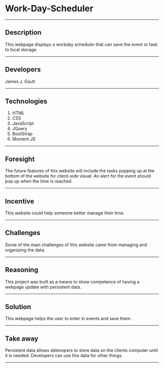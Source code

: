 # Work-Day-Scheduler

---

<!-- Preview with live url goes here -->

## Description

This webpage displays a workday scheduler that can save the event or task to local storage.

---

## Developers

James J. Gault

---

## Technologies

1. HTML
2. CSS
3. JavaScript
4. JQuery
5. BootStrap
6. Moment.JS

---

## Foresight

The future features of this website will include the tasks popping up at the bottom of the website for client-side visual. An alert for the event should pop up when the time is reached.

---

## Incentive

This website could help someone better manage their time.

---

## Challenges

Some of the main challenges of this website came from managing and organizing the data.

---

## Reasoning

This project was built as a means to show competence of having a webpage update with persistent data.

---

## Solution

This webpage helps the user to enter in events and save them.

---

## Take away

Persistent data allows delevopers to store data on the clients computer until it is needed. Developers can use this data for other things.

---
